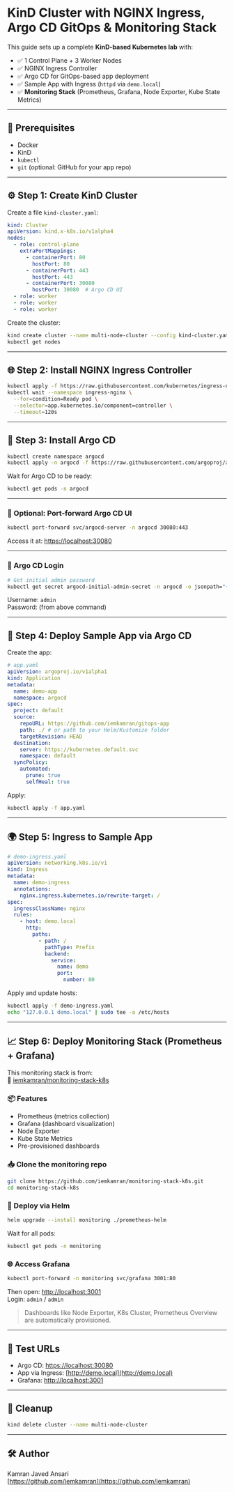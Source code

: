 # KinD Cluster with NGINX Ingress, Argo CD GitOps & Monitoring Stack

This guide sets up a complete **KinD-based Kubernetes lab** with:
- ✅ 1 Control Plane + 3 Worker Nodes
- ✅ NGINX Ingress Controller
- ✅ Argo CD for GitOps-based app deployment
- ✅ Sample App with Ingress (`httpd` via `demo.local`)
- ✅ **Monitoring Stack** (Prometheus, Grafana, Node Exporter, Kube State Metrics)

---

## 🚀 Prerequisites

- Docker
- KinD
- `kubectl`
- `git` (optional: GitHub for your app repo)

---

## ⚙️ Step 1: Create KinD Cluster

Create a file `kind-cluster.yaml`:

```yaml
kind: Cluster
apiVersion: kind.x-k8s.io/v1alpha4
nodes:
  - role: control-plane
    extraPortMappings:
      - containerPort: 80
        hostPort: 80
      - containerPort: 443
        hostPort: 443
      - containerPort: 30080
        hostPort: 30080  # Argo CD UI
  - role: worker
  - role: worker
  - role: worker
```

Create the cluster:

```bash
kind create cluster --name multi-node-cluster --config kind-cluster.yaml
kubectl get nodes
```

---

## 🌐 Step 2: Install NGINX Ingress Controller

```bash
kubectl apply -f https://raw.githubusercontent.com/kubernetes/ingress-nginx/controller-v1.10.1/deploy/static/provider/kind/deploy.yaml
kubectl wait --namespace ingress-nginx \
  --for=condition=Ready pod \
  --selector=app.kubernetes.io/component=controller \
  --timeout=120s
```

---

## 🚢 Step 3: Install Argo CD

```bash
kubectl create namespace argocd
kubectl apply -n argocd -f https://raw.githubusercontent.com/argoproj/argo-cd/stable/manifests/install.yaml
```

Wait for Argo CD to be ready:

```bash
kubectl get pods -n argocd
```

---

### 🧷 Optional: Port-forward Argo CD UI

```bash
kubectl port-forward svc/argocd-server -n argocd 30080:443
```

Access it at: [https://localhost:30080](https://localhost:30080)

---

### 🔐 Argo CD Login

```bash
# Get initial admin password
kubectl get secret argocd-initial-admin-secret -n argocd -o jsonpath="{.data.password}" | base64 -d && echo
```

Username: `admin`  
Password: (from above command)

---

## 🚀 Step 4: Deploy Sample App via Argo CD

Create the app:

```yaml
# app.yaml
apiVersion: argoproj.io/v1alpha1
kind: Application
metadata:
  name: demo-app
  namespace: argocd
spec:
  project: default
  source:
    repoURL: https://github.com/iemkamran/gitops-app
    path: ./ # or path to your Helm/Kustomize folder
    targetRevision: HEAD
  destination:
    server: https://kubernetes.default.svc
    namespace: default
  syncPolicy:
    automated:
      prune: true
      selfHeal: true
```

Apply:

```bash
kubectl apply -f app.yaml
```

---

## 🌍 Step 5: Ingress to Sample App

```yaml
# demo-ingress.yaml
apiVersion: networking.k8s.io/v1
kind: Ingress
metadata:
  name: demo-ingress
  annotations:
    nginx.ingress.kubernetes.io/rewrite-target: /
spec:
  ingressClassName: nginx
  rules:
    - host: demo.local
      http:
        paths:
          - path: /
            pathType: Prefix
            backend:
              service:
                name: demo
                port:
                  number: 80
```

Apply and update hosts:

```bash
kubectl apply -f demo-ingress.yaml
echo "127.0.0.1 demo.local" | sudo tee -a /etc/hosts
```

---

## 📈 Step 6: Deploy Monitoring Stack (Prometheus + Grafana)

This monitoring stack is from:  
🔗 [iemkamran/monitoring-stack-k8s](https://github.com/iemkamran/monitoring-stack-k8s)

### 📦 Features
- Prometheus (metrics collection)
- Grafana (dashboard visualization)
- Node Exporter
- Kube State Metrics
- Pre-provisioned dashboards

### 📥 Clone the monitoring repo

```bash
git clone https://github.com/iemkamran/monitoring-stack-k8s.git
cd monitoring-stack-k8s
```

### 🚀 Deploy via Helm

```bash
helm upgrade --install monitoring ./prometheus-helm
```

Wait for all pods:

```bash
kubectl get pods -n monitoring
```

### 🌐 Access Grafana

```bash
kubectl port-forward -n monitoring svc/grafana 3001:80
```

Then open: [http://localhost:3001](http://localhost:3001)  
Login: `admin` / `admin`

> Dashboards like Node Exporter, K8s Cluster, Prometheus Overview are automatically provisioned.

---

## 🧪 Test URLs

* Argo CD: [https://localhost:30080](https://localhost:30080)
* App via Ingress: [http://demo.local](http://demo.local)
* Grafana: [http://localhost:3001](http://localhost:3001)

---

## 🧹 Cleanup

```bash
kind delete cluster --name multi-node-cluster
```

---

## 🛠️ Author

Kamran Javed Ansari  
[https://github.com/iemkamran](https://github.com/iemkamran)